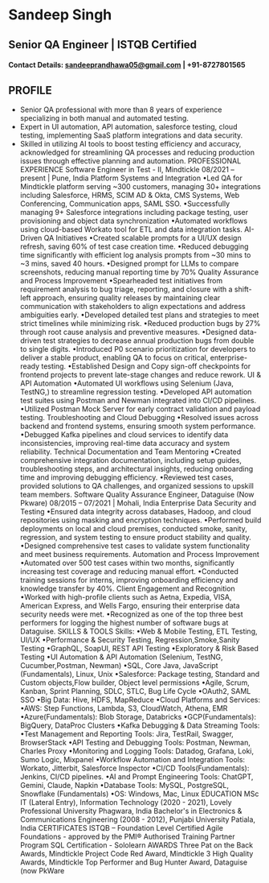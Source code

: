 # Sandeep Singh
## Senior QA Engineer | ISTQB Certified

#### Contact Details: sandeeprandhawa05@gmail.com | +91-8727801565



## PROFILE
- Senior QA professional with more than 8 years of experience specializing in both manual and automated testing.
- Expert in UI automation, API automation, salesforce testing, cloud testing, implementing SaaS platform integrations and
data security.
- Skilled in utilizing AI tools to boost testing efficiency and accuracy, acknowledged for streamlining QA processes and reducing
production issues through effective planning and automation.
PROFESSIONAL EXPERIENCE
Software Engineer in Test - II, Mindtickle 08/2021 – present | Pune, India
Platform Systems and Integration
•Led QA for Mindtickle platform serving ~300 customers, managing 30+ integrations including Salesforce, HRMS, SCIM AD & Okta,
CMS Systems, Web Conferencing, Communication apps, SAML SSO.
•Successfully managing 9+ Salesforce integrations including package testing, user provisioning and object data synchronization
•Automated workflows using cloud-based Workato tool for ETL and data integration tasks.
AI-Driven QA Initiatives
•Created scalable prompts for a UI/UX design refresh, saving 60% of test case creation time.
•Reduced debugging time significantly with efficient log analysis prompts from ~30 mins to ~3 mins, saved 40 hours.
•Designed prompt for LLMs to compare screenshots, reducing manual reporting time by 70%
Quality Assurance and Process Improvement
•Spearheaded test initiatives from requirement analysis to bug triage, reporting, and closure with a shift-left approach, ensuring
quality releases by maintaining clear communication with stakeholders to align expectations and address ambiguities early.
•Developed detailed test plans and strategies to meet strict timelines while minimizing risk.
•Reduced production bugs by 27% through root cause analysis and preventive measures.
•Designed data-driven test strategies to decrease annual production bugs from double to single digits.
•Introduced P0 scenario prioritization for developers to deliver a stable product, enabling QA to focus on critical, enterprise-ready
testing.
•Established Design and Copy sign-off checkpoints for frontend projects to prevent late-stage changes and reduce rework.
UI & API Automation
•Automated UI workflows using Selenium (Java, TestNG,) to streamline regression testing.
•Developed API automation test suites using Postman and Newman integrated into CI/CD pipelines.
•Utilized Postman Mock Server for early contract validation and payload testing.
Troubleshooting and Cloud Debugging
•Resolved issues across backend and frontend systems, ensuring smooth system performance.
•Debugged Kafka pipelines and cloud services to identify data inconsistencies, improving real-time data accuracy and system
reliability.
Technical Documentation and Team Mentoring
•Created comprehensive integration documentation, including setup guides, troubleshooting steps, and architectural insights,
reducing onboarding time and improving debugging efficiency.
•Reviewed test cases, provided solutions to QA challenges, and organized sessions to upskill team members.
Software Quality Assurance Engineer, Dataguise (Now Pkware) 08/2015 – 07/2021 | Mohali, India
Enterprise Data Security and Testing
•Ensured data integrity across databases, Hadoop, and cloud repositories using masking and encryption techniques.
•Performed build deployments on local and cloud premises, conducted smoke, sanity, regression, and system testing to ensure
product stability and quality.
•Designed comprehensive test cases to validate system functionality and meet business requirements.
Automation and Process Improvement
•Automated over 500 test cases within two months, significantly increasing test coverage and reducing manual effort.
•Conducted training sessions for interns, improving onboarding efficiency and knowledge transfer by 40%.
Client Engagement and Recognition
•Worked with high-profile clients such as Aetna, Expedia, VISA, American Express, and Wells Fargo, ensuring their enterprise data
security needs were met.
•Recognized as one of the top three best performers for logging the highest number of software bugs at Dataguise.
SKILLS & TOOLS
Skills:
•Web & Mobile Testing, ETL Testing, UI/UX
•Performance & Security Testing, Regression,Smoke,Sanity Testing
•GraphQL, SoapUI, REST API Testing
•Exploratory & Risk Based Testing
•UI Automation & API Automation (Selenium, TestNG, Cucumber,Postman, Newman)
•SQL, Core Java, JavaScript (Fundamentals), Linux, Unix
•Salesforce: Package testing, Standard and Custom objects,Flow builder, Object level permissions
•Agile, Scrum, Kanban, Sprint Planning, SDLC, STLC, Bug Life Cycle
•OAuth2, SAML SSO
•Big Data: Hive, HDFS, MapReduce
•Cloud Platforms and Services:
•AWS: Step Functions, Lambda, S3, CloudWatch, Athena, EMR
•Azure(Fundamentals): Blob Storage, Databricks
•GCP(Fundamentals): BigQuery, DataProc Clusters
•Kafka Debugging & Data Streaming
Tools:
•Test Management and Reporting Tools: Jira, TestRail, Swagger, BrowserStack
•API Testing and Debugging Tools: Postman, Newman, Charles Proxy
•Monitoring and Logging Tools: Datadog, Grafana, Loki, Sumo Logic, Mixpanel
•Workflow Automation and Integration Tools: Workato, Jitterbit, Salesforce Inspector
•CI/CD Tools(Fundamentals): Jenkins, CI/CD pipelines.
•AI and Prompt Engineering Tools: ChatGPT, Gemini, Claude, Napkin
•Database Tools: MySQL, PostgreSQL, Snowflake (Fundamentals)
•OS: Windows, Mac, Linux
EDUCATION
MSc IT (Lateral Entry), Information Technology (2020 - 2021),
Lovely Professional University
Phagwara, India
Bachelor's in Electronics & Communications Engineering (2008 -
2012), Punjabi University
Patiala, India
CERTIFICATES
ISTQB – Foundation Level Certified Agile Foundations -
approved by the PMI® Authorised
Training Partner Program
SQL Certification - Sololearn
AWARDS
Three Pat on the Back Awards, Mindtickle
Project Code Red Award, Mindtickle
3 High Quality Awards, Mindtickle
Top Performer and Bug Hunter Award, Dataguise (now PkWare
